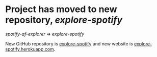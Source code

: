 <h1>Project has moved to new repository, <i>explore-spotify</i></h1>
<p><i>spotify-af-explorer</i> => <i>explore-spotify</i></p>
<p>New GitHub repository is <a href="https://github.com/matthewtessler/explore-spotify">explore-spotify</a> and new website is <a href="https://explore-spotify.herokuapp.com">explore-spotify.herokuapp.com</a>.</p>
